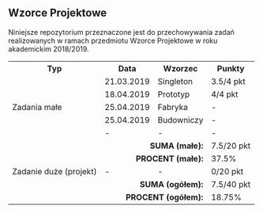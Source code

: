 ## Wzorce Projektowe

Niniejsze repozytorium przeznaczone jest do przechowywania
zadań realizowanych w ramach przedmiotu Wzorce Projektowe
w roku akademickim 2018/2019.

<table>
  <tr>
    <th>Typ</th>
    <th>Data</th>
    <th>Wzorzec</th>
    <th>Punkty</th>
  </tr>
  <tr>
    <td rowspan="5">Zadania małe</td>
    <td>21.03.2019</td>
    <td>Singleton</td>
    <td>3.5/4 pkt</td>
  </tr>
  <tr>
    <td>18.04.2019</td>
    <td>Prototyp</td>
    <td>4/4 pkt</td>
  </tr>
  <tr>
    <td>25.04.2019</td>
    <td>Fabryka</td>
    <td>-</td>
  </tr>
  <tr>
    <td>25.04.2019</td>
    <td>Budowniczy</td>
    <td>-</td>
  </tr>
  <tr>
    <td>-</td>
    <td>-</td>
    <td>-</td>
  </tr>
  <tr>
    <td colspan="3" align="right"><b>SUMA (małe):</b></td>
    <td>7.5/20 pkt</td>
  </tr>
  <tr>
    <td colspan="3" align="right"><b>PROCENT (małe):</b></td>
    <td>37.5%</td>
  </tr>
  <tr>
    <td>Zadanie duże (projekt)</td>
    <td>-</td>
    <td>-</td>
    <td>0/20 pkt</td>
  </tr>
  <tr>
    <td colspan="3" align="right"><b>SUMA (ogółem):</b></td>
    <td>7.5/40 pkt</td>
  </tr>
  <tr>
    <td colspan="3" align="right"><b>PROCENT (ogółem):</b></td>
    <td>18.75%</td>
  </tr>
</table>
